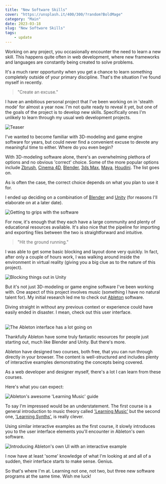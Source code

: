 ```yaml
---
title: "New Software Skills"
cover: "https://unsplash.it/400/300/?random?BoldMage"
category: "Main"
date: 2023-03-18
slug: "New Software Skills"
tags:
    - update
---
```



Working on any project, you occasionally encounter the need to learn a new skill. This happens quite often in web development, where new frameworks and languages are constantly being created to solve problems.

It's a much rarer opportunity when you get a chance to learn something completely outside of your primary discipline. That's the situation I've found myself in recently.

> "Create an excuse."

I have an ambitious personal project that I've been working on in 'stealth mode' for almost a year now. I'm not quite ready to reveal it yet, but one of the goals of the project is to develop new skills. Specifically ones I'm unlikely to learn through my usual web development projects.

<div class="note simple">
    <img class="illustration" src="/LCD_Screen.gif" alt="Teaser" />
</div>

I've wanted to become familiar with 3D-modeling and game engine software for years, but could never find a convenient excuse to devote any meaningful time to either. Where do you even begin?

With 3D-modeling software alone, there's an overwhelming plethora of options and no obvious 'correct' choice. Some of the more popular options include [Zbrush](https://www.maxon.net/en/zbrush), [Cinema 4D](https://www.maxon.net/en/cinema-4d), [Blender](https://www.blender.org/), [3ds Max](https://www.autodesk.co.uk/products/3ds-max/), [Maya](https://www.autodesk.co.uk/products/maya), [Houdini](https://www.sidefx.com/products/houdini/). The list goes on.

As is often the case, the correct choice depends on what you plan to use it for.

I ended up deciding on a combination of [Blender](https://www.blender.org/) and [Unity](https://unity.com/) (for reasons I'll elaborate on at a later date).

![Getting to grips with the software](/Screenshot-2022-04-28-150459.jpg)

For now, it's enough that they each have a large community and plenty of educational resources available. It's also nice that the pipeline for importing and exporting files between the two is straightforward and intuitive.

> "Hit the ground running."

I was able to get some basic blocking and layout done very quickly. In fact, after only a couple of hours work, I was walking around inside the environment in virtual reality (giving you a big clue as to the nature of this project).

![Blocking things out in Unity](/VRChat_1920x1080_2022-04-28.png)

But it's not just 3D-modeling or game engine software I've been working with. One aspect of this project involves music (something I have no natural talent for). My initial research led me to check out [Ableton](https://www.ableton.com/) software.

<div class="note simple">
    <p>
        Diving straight in without any previous context or experience could have easily ended in disaster. I mean, check out this user interface.
    </p>
    <br />
    <img class="illustration" src="/ableton-ui.png" alt="The Ableton interface has a lot going on" />
    <br />
</div>

Thankfully Ableton have some truly fantastic resources for people just starting out, much like Blender and Unity. But there's more.

Ableton have designed two courses, both free, that you can run through directly in your browser. The content is well-structured and includes plenty of interactive examples demonstrating the concepts being covered.

As a web developer and designer myself, there's a lot I can learn from these courses.

Here's what you can expect:

![Ableton's awesome 'Learning Music' guide](/learningmusic-ableton.png)

To say I'm impressed would be an understatement. The first course is a general introduction to music theory called ['Learning Music'](https://learningmusic.ableton.com/) but the second one, ['Learning Synths'](https://learningsynths.ableton.com/), is really clever.

Using similar interactive examples as the first course, it slowly introduces you to the user interface elements you'll encounter in Ableton's own software.

![Introducing Ableton's own UI with an interactive example](/Screenshot-2023-03-19.png)

I now have at least 'some' knowledge of what I'm looking at and all of a sudden, their interface starts to make sense. Genius.

So that's where I'm at. Learning not one, not two, but three new software programs at the same time. Wish me luck!

